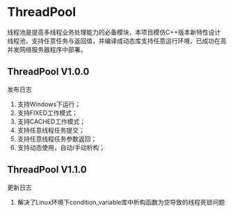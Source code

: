 # ThreadPool
线程池是提高多线程业务处理能力的必备模块，本项目模仿C++版本新特性设计线程池，支持任意任务与返回值，并编译成动态库支持任意运行环境，已成功在高并发网络服务器程序中部署。

## ThreadPool V1.0.0
发布日志
1. 支持Windows下运行；
2. 支持FIXED工作模式；
3. 支持CACHED工作模式；
4. 支持任意线程任务提交；
5. 支持任意线程任务参数返回；
6. 支持动态使用，自动/手动析构；

## ThreadPool V1.1.0
更新日志
1. 解决了Linux环境下condition_variable库中析构函数为空导致的线程死锁问题
